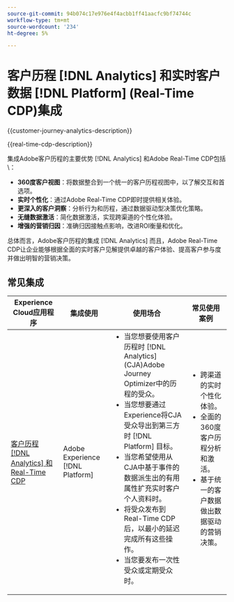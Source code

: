 ```yaml
---
source-git-commit: 94b074c17e976e4f4acbb1ff41aacfc9bf74744c
workflow-type: tm+mt
source-wordcount: '234'
ht-degree: 5%

---
```



# 客户历程 [!DNL Analytics] 和实时客户数据 [!DNL Platform] (Real-Time CDP)集成

{{customer-journey-analytics-description}}

{{real-time-cdp-description}}

集成Adobe客户历程的主要优势 [!DNL Analytics] 和Adobe Real-Time CDP包括\：

+ **360度客户视图**：将数据整合到一个统一的客户历程视图中，以了解交互和首选项。
+ **实时个性化**：通过Adobe Real-Time CDP即时提供相关体验。
+ **更深入的客户洞察**：分析行为和历程，通过数据驱动型决策优化策略。
+ **无缝数据激活**：简化数据激活，实现跨渠道的个性化体验。
+ **增强的营销归因**：准确归因接触点影响，改进ROI衡量和优化。

总体而言，Adobe客户历程的集成 [!DNL Analytics] 而且，Adobe Real-Time CDP让企业能够根据全面的实时客户见解提供卓越的客户体验、提高客户参与度并做出明智的营销决策。

## 常见集成

<table>
    <thead>
        <tr>
            <th>Experience Cloud应用程序</th>
            <th>集成使用</th>
            <th>使用场合</th>
            <th>常见使用案例</th>
        </tr>
    </thead>
    <tbody>
        <tr>
            <td><a href="https://experienceleague.adobe.com/docs/customer-journey-analytics-learn/tutorials/components/audiences/audience-publishing-for-cja.html" target="_blank" rel="noreferrer">客户历程 [!DNL Analytics] 和Real-Time CDP</a></td>
            <td>Adobe Experience [!DNL Platform]</td>
            <td>
                <ul style="margin-top: 0;">
                    <li>当您想要使用客户历程时 [!DNL Analytics] (CJA)Adobe Journey Optimizer中的历程的受众。</li>
                    <li>当您想要通过Experience将CJA受众导出到第三方时 [!DNL Platform] 目标。</li>
                    <li>当您希望使用从CJA中基于事件的数据派生出的有用属性扩充实时客户个人资料时。</li>
                    <li>将受众发布到Real-Time CDP后，以最小的延迟完成所有这些操作。</li>
                    <li>当您要发布一次性受众或定期受众时。</li>
                </ul>
            </td>
            <td>
              <ul style="margin-top: 0;">
                <li>跨渠道的实时个性化体验。</li>
                <li>全面的360度客户历程分析和激活。</li>
                <li>基于统一的客户数据做出数据驱动的营销决策。</li>
              </ul>
            </td>
        </tr>        
    </tbody>          
</table>
